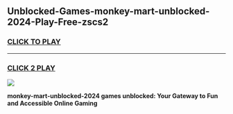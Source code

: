 
## Unblocked-Games-monkey-mart-unblocked-2024-Play-Free-zscs2
<h3>
<a href="https://premium76.site?title=monkey-mart-unblocked-2024&ref=20M">CLICK TO PLAY</a></h3>
<hr>

<h3>
<a href="https://premium76.site?title=monkey-mart-unblocked-2024&ref=20M">CLICK 2 PLAY</a>
  
</h3>

<a href="https://premium76.site?title=monkey-mart-unblocked-2024&ref=19M"><img src="https://clearcache.store/games.png"></a>


**monkey-mart-unblocked-2024 games unblocked: Your Gateway to Fun and Accessible Online Gaming**
